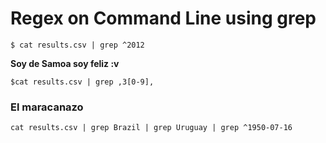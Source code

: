 # Regex on Command Line using grep

`$ cat results.csv | grep ^2012`

**Soy de Samoa soy feliz :v**

`$cat results.csv | grep ,3[0-9],`

### El maracanazo

`cat results.csv | grep Brazil | grep Uruguay | grep ^1950-07-16`